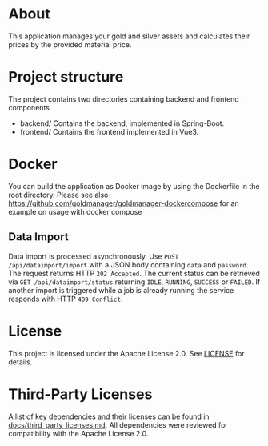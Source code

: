# About
This application manages your gold and silver assets and calculates their prices
 by the provided material price.
# Project structure
The project contains two directories containing backend and frontend components
- backend/ Contains the backend, implemented in Spring-Boot.
- frontend/ Contains the frontend implemented in Vue3.
# Docker
You can build the application as Docker image by using the Dockerfile in the root directory.
Please see also https://github.com/goldmanager/goldmanager-dockercompose for an example on usage with docker compose

## Data Import
Data import is processed asynchronously. Use `POST /api/dataimport/import` with a JSON body containing `data` and `password`. The request returns HTTP `202 Accepted`.
The current status can be retrieved via `GET /api/dataimport/status` returning `IDLE`, `RUNNING`, `SUCCESS` or `FAILED`. If another import is triggered while a job
is already running the service responds with HTTP `409 Conflict`.

# License
This project is licensed under the Apache License 2.0. See [LICENSE](LICENSE) for details.

# Third-Party Licenses
A list of key dependencies and their licenses can be found in [docs/third_party_licenses.md](docs/third_party_licenses.md). All dependencies were reviewed for compatibility with the Apache License 2.0.

